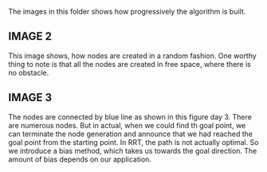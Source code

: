 The images in this folder shows how progressively the algorithm is built.


## IMAGE 2
This image shows, how nodes are created in a random fashion.
One worthy thing to note is that all the nodes are created in free space, where there is no obstacle.

## IMAGE 3
The nodes are connected by blue line as shown in this figure day 3. There are numerous nodes. But in actual, when we could find th goal point, we can terminate the node generation and announce that we had reached the goal point from the starting point. In RRT, the path is not actually optimal. So we introduce a bias method, which takes us towards the goal direction. The amount of bias depends on our application.
